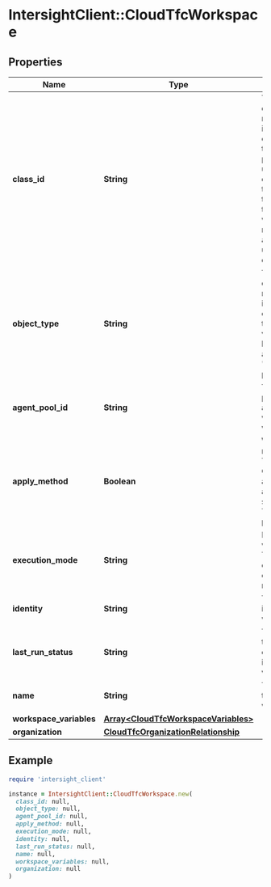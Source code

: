 # IntersightClient::CloudTfcWorkspace

## Properties

| Name | Type | Description | Notes |
| ---- | ---- | ----------- | ----- |
| **class_id** | **String** | The fully-qualified name of the instantiated, concrete type. This property is used as a discriminator to identify the type of the payload when marshaling and unmarshaling data. | [default to &#39;cloud.TfcWorkspace&#39;] |
| **object_type** | **String** | The fully-qualified name of the instantiated, concrete type. The value should be the same as the &#39;ClassId&#39; property. | [default to &#39;cloud.TfcWorkspace&#39;] |
| **agent_pool_id** | **String** | The agent pool associated with this workspace. | [optional][readonly] |
| **apply_method** | **Boolean** | Whether or not Terraform Cloud should automatically apply a successful Terraform plan. | [optional][readonly] |
| **execution_mode** | **String** | Indicates where the Terraform cloud should execute the runs. | [optional][readonly] |
| **identity** | **String** | The unique id for this workspace. | [optional][readonly] |
| **last_run_status** | **String** | The status of the last executed run in this workspace. | [optional][readonly] |
| **name** | **String** | The name of the workspace. | [optional][readonly] |
| **workspace_variables** | [**Array&lt;CloudTfcWorkspaceVariables&gt;**](CloudTfcWorkspaceVariables.md) |  | [optional] |
| **organization** | [**CloudTfcOrganizationRelationship**](CloudTfcOrganizationRelationship.md) |  | [optional] |

## Example

```ruby
require 'intersight_client'

instance = IntersightClient::CloudTfcWorkspace.new(
  class_id: null,
  object_type: null,
  agent_pool_id: null,
  apply_method: null,
  execution_mode: null,
  identity: null,
  last_run_status: null,
  name: null,
  workspace_variables: null,
  organization: null
)
```

